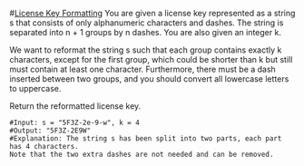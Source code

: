 #[License Key Formatting](https://leetcode.com/explore/interview/card/google/67/sql-2/472/)
You are given a license key represented as a string s that consists of only alphanumeric characters and dashes. The string is separated into n + 1 groups by n dashes. You are also given an integer k.

We want to reformat the string s such that each group contains exactly k characters, except for the first group, which could be shorter than k but still must contain at least one character. Furthermore, there must be a dash inserted between two groups, and you should convert all lowercase letters to uppercase.

Return the reformatted license key.

```
#Input: s = "5F3Z-2e-9-w", k = 4
#Output: "5F3Z-2E9W"
#Explanation: The string s has been split into two parts, each part has 4 characters.
Note that the two extra dashes are not needed and can be removed.


